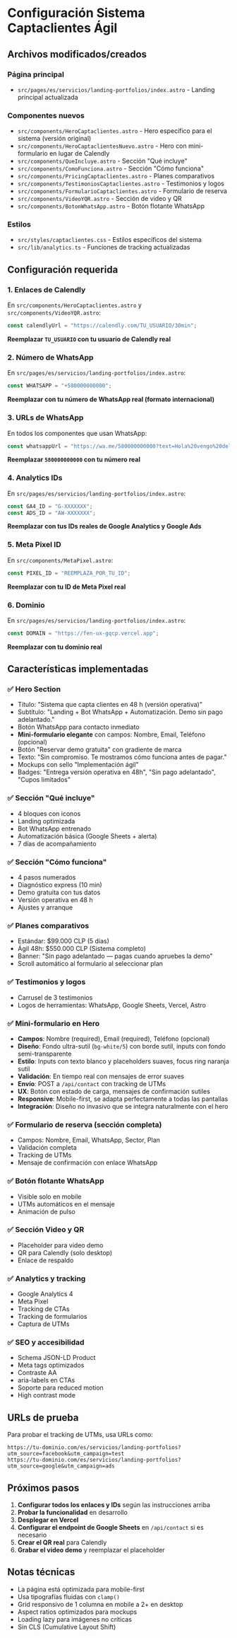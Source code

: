 # Configuración Sistema Captaclientes Ágil

## Archivos modificados/creados

### Página principal
- `src/pages/es/servicios/landing-portfolios/index.astro` - Landing principal actualizada

### Componentes nuevos
- `src/components/HeroCaptaclientes.astro` - Hero específico para el sistema (versión original)
- `src/components/HeroCaptaclientesNuevo.astro` - Hero con mini-formulario en lugar de Calendly
- `src/components/QueIncluye.astro` - Sección "Qué incluye"
- `src/components/ComoFunciona.astro` - Sección "Cómo funciona"
- `src/components/PricingCaptaclientes.astro` - Planes comparativos
- `src/components/TestimoniosCaptaclientes.astro` - Testimonios y logos
- `src/components/FormularioCaptaclientes.astro` - Formulario de reserva
- `src/components/VideoYQR.astro` - Sección de video y QR
- `src/components/BotonWhatsApp.astro` - Botón flotante WhatsApp

### Estilos
- `src/styles/captaclientes.css` - Estilos específicos del sistema
- `src/lib/analytics.ts` - Funciones de tracking actualizadas

## Configuración requerida

### 1. Enlaces de Calendly
En `src/components/HeroCaptaclientes.astro` y `src/components/VideoYQR.astro`:
```javascript
const calendlyUrl = "https://calendly.com/TU_USUARIO/30min";
```
**Reemplazar `TU_USUARIO` con tu usuario de Calendly real**

### 2. Número de WhatsApp
En `src/pages/es/servicios/landing-portfolios/index.astro`:
```javascript
const WHATSAPP = "+580000000000";
```
**Reemplazar con tu número de WhatsApp real (formato internacional)**

### 3. URLs de WhatsApp
En todos los componentes que usan WhatsApp:
```javascript
const whatsappUrl = "https://wa.me/580000000000?text=Hola%20vengo%20del%20anuncio%20quiero%20la%20demo";
```
**Reemplazar `580000000000` con tu número real**

### 4. Analytics IDs
En `src/pages/es/servicios/landing-portfolios/index.astro`:
```javascript
const GA4_ID = "G-XXXXXXX";
const ADS_ID = "AW-XXXXXXX";
```
**Reemplazar con tus IDs reales de Google Analytics y Google Ads**

### 5. Meta Pixel ID
En `src/components/MetaPixel.astro`:
```javascript
const PIXEL_ID = "REEMPLAZA_POR_TU_ID";
```
**Reemplazar con tu ID de Meta Pixel real**

### 6. Dominio
En `src/pages/es/servicios/landing-portfolios/index.astro`:
```javascript
const DOMAIN = "https://fen-ux-gqcp.vercel.app";
```
**Reemplazar con tu dominio real**

## Características implementadas

### ✅ Hero Section
- Título: "Sistema que capta clientes en 48 h (versión operativa)"
- Subtítulo: "Landing + Bot WhatsApp + Automatización. Demo sin pago adelantado."
- Botón WhatsApp para contacto inmediato
- **Mini-formulario elegante** con campos: Nombre, Email, Teléfono (opcional)
- Botón "Reservar demo gratuita" con gradiente de marca
- Texto: "Sin compromiso. Te mostramos cómo funciona antes de pagar."
- Mockups con sello "Implementación ágil"
- Badges: "Entrega versión operativa en 48h", "Sin pago adelantado", "Cupos limitados"

### ✅ Sección "Qué incluye"
- 4 bloques con iconos
- Landing optimizada
- Bot WhatsApp entrenado
- Automatización básica (Google Sheets + alerta)
- 7 días de acompañamiento

### ✅ Sección "Cómo funciona"
- 4 pasos numerados
- Diagnóstico express (10 min)
- Demo gratuita con tus datos
- Versión operativa en 48 h
- Ajustes y arranque

### ✅ Planes comparativos
- Estándar: $99.000 CLP (5 días)
- Ágil 48h: $550.000 CLP (Sistema completo)
- Banner: "Sin pago adelantado — pagas cuando apruebes la demo"
- Scroll automático al formulario al seleccionar plan

### ✅ Testimonios y logos
- Carrusel de 3 testimonios
- Logos de herramientas: WhatsApp, Google Sheets, Vercel, Astro

### ✅ Mini-formulario en Hero
- **Campos**: Nombre (required), Email (required), Teléfono (opcional)
- **Diseño**: Fondo ultra-sutil (`bg-white/5`) con borde sutil, inputs con fondo semi-transparente
- **Estilo**: Inputs con texto blanco y placeholders suaves, focus ring naranja sutil
- **Validación**: En tiempo real con mensajes de error suaves
- **Envío**: POST a `/api/contact` con tracking de UTMs
- **UX**: Botón con estado de carga, mensajes de confirmación sutiles
- **Responsive**: Mobile-first, se adapta perfectamente a todas las pantallas
- **Integración**: Diseño no invasivo que se integra naturalmente con el hero

### ✅ Formulario de reserva (sección completa)
- Campos: Nombre, Email, WhatsApp, Sector, Plan
- Validación completa
- Tracking de UTMs
- Mensaje de confirmación con enlace WhatsApp

### ✅ Botón flotante WhatsApp
- Visible solo en mobile
- UTMs automáticos en el mensaje
- Animación de pulso

### ✅ Sección Video y QR
- Placeholder para video demo
- QR para Calendly (solo desktop)
- Enlace de respaldo

### ✅ Analytics y tracking
- Google Analytics 4
- Meta Pixel
- Tracking de CTAs
- Tracking de formularios
- Captura de UTMs

### ✅ SEO y accesibilidad
- Schema JSON-LD Product
- Meta tags optimizados
- Contraste AA
- aria-labels en CTAs
- Soporte para reduced motion
- High contrast mode

## URLs de prueba

Para probar el tracking de UTMs, usa URLs como:
```
https://tu-dominio.com/es/servicios/landing-portfolios?utm_source=facebook&utm_campaign=test
https://tu-dominio.com/es/servicios/landing-portfolios?utm_source=google&utm_campaign=ads
```

## Próximos pasos

1. **Configurar todos los enlaces y IDs** según las instrucciones arriba
2. **Probar la funcionalidad** en desarrollo
3. **Desplegar en Vercel**
4. **Configurar el endpoint de Google Sheets** en `/api/contact` si es necesario
5. **Crear el QR real** para Calendly
6. **Grabar el video demo** y reemplazar el placeholder

## Notas técnicas

- La página está optimizada para mobile-first
- Usa tipografías fluidas con `clamp()`
- Grid responsivo de 1 columna en mobile a 2+ en desktop
- Aspect ratios optimizados para mockups
- Loading lazy para imágenes no críticas
- Sin CLS (Cumulative Layout Shift)
